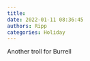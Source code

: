 ```yaml
---
title: 
date: 2022-01-11 08:36:45
authors: Ripp
categories: Holiday
---
```


 Another troll for Burrell